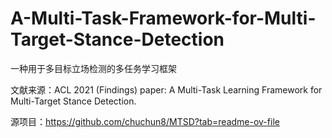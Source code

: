# A-Multi-Task-Framework-for-Multi-Target-Stance-Detection
一种用于多目标立场检测的多任务学习框架

文献来源：ACL 2021 (Findings) paper: A Multi-Task Learning Framework for Multi-Target Stance Detection.

源项目：https://github.com/chuchun8/MTSD?tab=readme-ov-file

